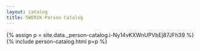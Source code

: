 ```yaml
---
layout: catalog
title: SWERIK Person Catalog
---
```

{% assign p = site.data._person-catalog.i-Ny14vKXWnUPVbEj87JFh39 %}
{% include person-catalog.html p=p %}

